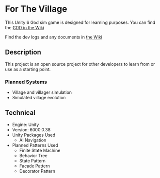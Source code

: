 # For The Village
<p>
 This Unity 6 God sim game is designed for learning purposes. You can find the <a href="https://github.com/M-Quinn/ForTheVillage/wiki/Design-Document">GDD in the Wiki</a>
</p>
<p>Find the dev logs and any documents in <a href="https://github.com/M-Quinn/ForTheVillage/wiki">the Wiki</a></p>
<h2>Description</h2>
<p>This project is an open source project for other developers to learn from or use as a starting point.</p>
<h3>Planned Systems</h3>
<ul>
 <li>Village and villager simulation</li>
 <li>Simulated village evolution</li>
</ul>

<h2>Technical</h2>
<ul>
 <li>Engine: Unity</li>
 <li>Version: 6000.0.38</li>
 <li>Unity Packages Used
 <ul>
  <li>AI Navigation</li>
 </ul>
 </li>
 <li>Planned Patterns Used
 <ul>
  <li>Finite State Machine</li>
  <li>Behavior Tree</li>
  <li>State Pattern</li>
  <li>Facade Pattern</li>
  <li>Decorator Pattern</li>
 </ul>
 </li>
</ul>
 
